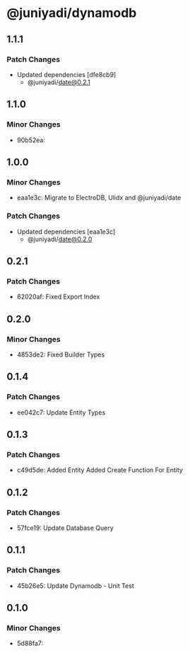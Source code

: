 # @juniyadi/dynamodb

## 1.1.1

### Patch Changes

- Updated dependencies [dfe8cb9]
  - @juniyadi/date@0.2.1

## 1.1.0

### Minor Changes

- 90b52ea:

## 1.0.0

### Minor Changes

- eaa1e3c: Migrate to ElectroDB, Ulidx and @juniyadi/date

### Patch Changes

- Updated dependencies [eaa1e3c]
  - @juniyadi/date@0.2.0

## 0.2.1

### Patch Changes

- 62020af: Fixed Export Index

## 0.2.0

### Minor Changes

- 4853de2: Fixed Builder Types

## 0.1.4

### Patch Changes

- ee042c7: Update Entity Types

## 0.1.3

### Patch Changes

- c49d5de: Added Entity
  Added Create Function For Entity

## 0.1.2

### Patch Changes

- 57fce19: Update Database Query

## 0.1.1

### Patch Changes

- 45b26e5: Update Dynamodb - Unit Test

## 0.1.0

### Minor Changes

- 5d88fa7:
